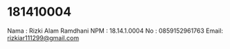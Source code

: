 # 181410004
Nama : Rizki Alam Ramdhani
NPM  : 18.14.1.0004
No   : 0859152961763
Email: rizkiar111299@gmail.com
